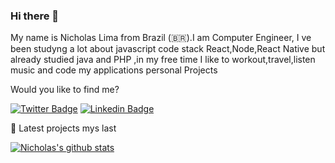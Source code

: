 ### Hi there 👋

<!--

- 🔭 I’m currently working on ...
- 🌱 I’m currently learning Reactjs,Node
- 👯 I’m looking to collaborate on ...
- 🤔 I’m looking for help with ...
- 💬 Ask me about ...
- 📫 How to reach me: ...
- 😄 Pronouns: ...
- ⚡ Fun fact: ...
-->

My name is Nicholas Lima from Brazil (🇧🇷).I am Computer Engineer, I ve been studyng a lot about javascript code stack React,Node,React Native but already studied java and PHP 
,in my free time I like to workout,travel,listen music and code my applications personal Projects


Would you like to find me?

[![Twitter Badge](https://img.shields.io/badge/-Twitter-1ca0f1?style=flat-square&labelColor=1ca0f1&logo=twitter&logoColor=white&link=https://twitter.com/nichola58915429)](https://twitter.com/nichola58915429)
[![Linkedin Badge](https://img.shields.io/badge/-LinkedIn-blue?style=flat-square&logo=Linkedin&logoColor=white&link=https://www.linkedin.com/in/nicholas-lima-a360311bb/)](https://www.linkedin.com/in/nicholas-lima-a360311bb/)


📓 Latest projects
mys last




[![Nicholas's github stats](https://github-readme-stats.vercel.app/api?username=nicholaslima&count_private=true)](https://github.com/nicholaslima)

